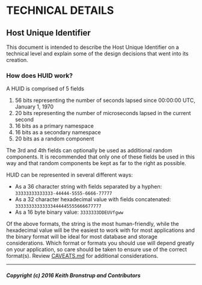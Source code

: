 # TECHNICAL DETAILS
## Host Unique Identifier

This document is intended to describe the Host Unique Identifier on a technical
level and explain some of the design decisions that went into its creation.

### How does HUID work?

A HUID is comprised of 5 fields
 1. 56 bits representing the number of seconds lapsed since 00:00:00 UTC,
    January 1, 1970
 2. 20 bits representing the number of microseconds lapsed in the current second
 3. 16 bits as a primary namespace
 4. 16 bits as a secondary namespace
 5. 20 bits as a random component

The 3rd and 4th fields can optionally be used as additional random components.
It is recommended that only one of these fields be used in this way and that
random components be kept as far to the right as possible.

HUID can be represented in several different ways:
 - As a 36 character string with fields separated by a hyphen:
   `33333333333333-44444-5555-6666-77777`
 - As a 32 character hexadecimal value with fields concatenated:
   `33333333333333444445555666677777`
 - As a 16 byte binary value: `3333333DDEUVfgww`

Of the above formats, the string is the most human-friendly, while the
hexadecimal value will be the easiest to work with for most applications and the
binary format will be ideal for most database and storage considerations. Which
format or formats you should use will depend greatly on your application, so
care should be taken to ensure use of the correct format(s). Review
[CAVEATS.md](https://github.com/KeMBro2012/HUID/blob/master/docs/CAVEATS.md) for
additional considerations.

--------------------------------------------------------------------------------
##### Copyright (c) 2016 Keith Bronstrup and Contributors
